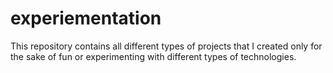 # experiementation
This repository contains all different types of projects that I created only for the sake of fun or experimenting with different types of technologies.
